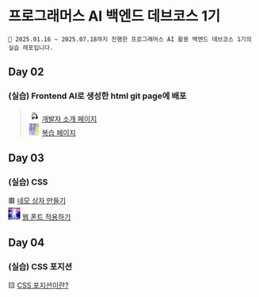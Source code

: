# 프로그래머스 AI 백엔드 데브코스 1기

```
📕 2025.01.16 ~ 2025.07.18까지 진행한 프로그래머스 AI 활용 백엔드 데브코스 1기의 실습 레포입니다.
```

## Day 02
### (실습) Frontend AI로 생성한 html git page에 배포
> <img src="assets/notion_icon.png" alt="icon" width="24" height="24"> [개발자 소개 페이지](developer_intro/index.html) <br>
>  <img src="assets/sorry.gif" alt="icon" width="24" height="24"> [복습 페이지](practice/day03/example.html)<br>

## Day 03
### (실습) CSS
🟥 [네모 상자 만들기](practice/day03/ex04/index.html) <br>
<img src="practice/day03/ex08/panorama.jpg" alt="icon" width="24" height="24"> [웹 폰트 적용하기](practice/day03/ex08/index.html)

## Day 04
### (실습) CSS 포지션
🟨 [CSS 포지션이란?](practice/day04/ex01) <br>
